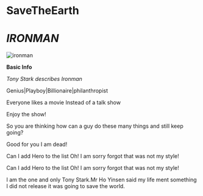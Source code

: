 # SaveTheEarth
# *IRONMAN*     

![ironman](ironman.jpg)     

**Basic Info**  

*Tony Stark describes Ironman*   

Genius|Playboy|Billionaire|philanthropist    

Everyone likes a movie Instead of a talk show   

Enjoy the show!  

[youtube]: <https://www.youtube.com/watch?v=dEk-M-dcwXo> (look me up in the internet)  

So you are thinking how can a guy do these many things and still keep going?  

Good for you I am dead!  

Can I add Hero to the list Oh! I am sorry forgot that was not my style!   

Can I add Hero to the list Oh! I am sorry forgot that was not my style!  

I am the one and only Tony Stark.Mr Ho Yinsen said my life ment something I did not release it was going to save the world.  
